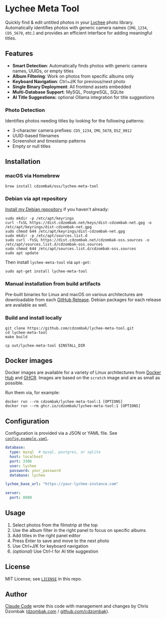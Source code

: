# Lychee Meta Tool

Quickly find & edit untitled photos in your [Lychee](https://github.com/LycheeOrg/Lychee) photo library. Automatically identifies photos with generic camera names (`IMG_1234`, `CD5_5678`, etc.) and provides an efficient interface for adding meaningful titles.

## Features

- **Smart Detection**: Automatically finds photos with generic camera names, UUIDs, or empty titles
- **Album Filtering**: Work on photos from specific albums only
- **Keyboard Navigation**: Ctrl+J/K for previous/next photo
- **Single Binary Deployment**: All frontend assets embedded
- **Multi-Database Support**: MySQL, PostgreSQL, SQLite
- **AI Title Suggestions:** optional Ollama integration for title suggestions

### Photo Detection

Identifies photos needing titles by looking for the following patterns:

- 3-character camera prefixes: `CD5_1234`, `IMG_5678`, `DSZ_9012`
- UUID-based filenames
- Screenshot and timestamp patterns
- Empty or null titles

## Installation

### macOS via Homebrew

```shell
brew install cdzombak/oss/lychee-meta-tool
```

### Debian via apt repository

[Install my Debian repository](https://www.dzombak.com/blog/2025/06/updated-instructions-for-installing-my-debian-package-repositories/) if you haven't already:

```shell
sudo mkdir -p /etc/apt/keyrings
curl -fsSL https://dist.cdzombak.net/keys/dist-cdzombak-net.gpg -o /etc/apt/keyrings/dist-cdzombak-net.gpg
sudo chmod 644 /etc/apt/keyrings/dist-cdzombak-net.gpg
sudo mkdir -p /etc/apt/sources.list.d
sudo curl -fsSL https://dist.cdzombak.net/cdzombak-oss.sources -o /etc/apt/sources.list.d/cdzombak-oss.sources
sudo chmod 644 /etc/apt/sources.list.d/cdzombak-oss.sources
sudo apt update
```

Then install `lychee-meta-tool` via `apt-get`:

```shell
sudo apt-get install lychee-meta-tool
```

### Manual installation from build artifacts

Pre-built binaries for Linux and macOS on various architectures are downloadable from each [GitHub Release](https://github.com/cdzombak/lychee-meta-tool/releases). Debian packages for each release are available as well.

### Build and install locally

```shell
git clone https://github.com/cdzombak/lychee-meta-tool.git
cd lychee-meta-tool
make build

cp out/lychee-meta-tool $INSTALL_DIR
```

## Docker images

Docker images are available for a variety of Linux architectures from [Docker Hub](https://hub.docker.com/r/cdzombak/lychee-meta-tool) and [GHCR](https://github.com/cdzombak/dirshard/pkgs/container/lychee-meta-tool). Images are based on the `scratch` image and are as small as possible.

Run them via, for example:

```shell
docker run --rm cdzombak/lychee-meta-tool:1 [OPTIONS]
docker run --rm ghcr.io/cdzombak/lychee-meta-tool:1 [OPTIONS]
```

## Configuration

Configuration is provided via a JSON or YAML file. See [`config.example.yaml`](config.example.yaml). 

```yaml
database:
  type: mysql  # mysql, postgres, or sqlite
  host: localhost
  port: 3306
  user: lychee
  password: your_password
  database: lychee

lychee_base_url: "https://your-lychee-instance.com"

server:
  port: 8080
```

## Usage

1. Select photos from the filmstrip at the top
2. Use the album filter in the right panel to focus on specific albums
3. Add titles in the right panel editor
4. Press Enter to save and move to the next photo
5. Use Ctrl+J/K for keyboard navigation
6. _(optional)_ Use Ctrl-I for AI title suggestion

## License

MIT License; see [`LICENSE`](LICENSE) in this repo.

## Author

[Claude Code](https://www.anthropic.com/claude-code) wrote this code with management and changes by Chris Dzombak ([dzombak.com](https://www.dzombak.com) / [github.com/cdzombak](https://www.github.com/cdzombak)).
